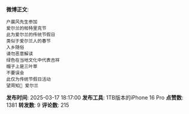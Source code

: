 **微博正文**: 
```
户晨风先生参加
爱尔兰的帕特里克节
此为爱尔兰的传统节假日
类似于爱尔兰人的春节
入乡随俗
请勿恶意解读
绿色在当地文化中代表吉祥
帽子上是三叶草
不要误会
此仅为传统节假日活动
望周知🙏 爱尔兰
```
**发布时间**: 2025-03-17 18:17:00
**发布工具**: 1TB版本的iPhone 16 Pro
**点赞数**: 1381
**转发数**: 9
**评论数**: 215
